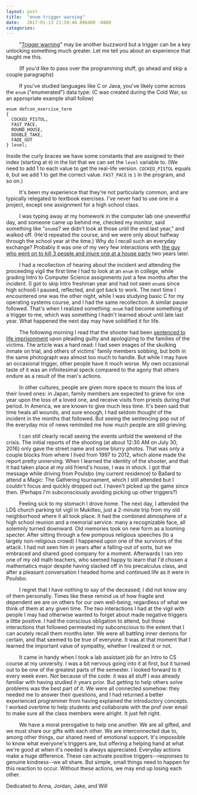 ```yaml
---
layout: post
title:  "enum trigger warning"
date:   2017-01-13 21:59:46.896400 -0800
categories:
---
```

&nbsp;&nbsp;&nbsp;&nbsp;&nbsp;&nbsp;&nbsp;&nbsp;&nbsp;"[Trigger warning](https://www.nytimes.com/2016/09/11/opinion/trigger-warnings-safe-spaces-and-free-speech-too.html)" may be another buzzword but a trigger can be a key unlocking something much greater. Let me tell you about an experience that taught me this.  

&nbsp;&nbsp;&nbsp;&nbsp;&nbsp;&nbsp;&nbsp;&nbsp;&nbsp;(If you'd like to pass over the programming stuff, go ahead and skip a couple paragraphs)  

&nbsp;&nbsp;&nbsp;&nbsp;&nbsp;&nbsp;&nbsp;&nbsp;&nbsp;If you've studied languages like C or Java, you've likely come across the `enum` ("enumerated") data type: (C was created during the Cold War, so an appropriate example shall follow)  

```
enum defcon_exercise_term
{
  COCKED_PISTOL,
  FAST_PACE,
  ROUND_HOUSE,
  DOUBLE_TAKE,
  FADE_OUT
} level;
```

Inside the curly braces we have some constants that are assigned to their index (starting at `0`) in the list that we can set the `level` variable to. (We need to add 1 to each value to get the real-life version. `COCKED_PISTOL` equals `0`, but we add 1 to get the correct value. `FAST_PACE` is `1` in the program, and so on.)  

&nbsp;&nbsp;&nbsp;&nbsp;&nbsp;&nbsp;&nbsp;&nbsp;&nbsp;It's been my experience that they're not particularly common, and are typically relegated to textbook exercises. I've never had to use one in a project, except one assignment for a high school class.  

&nbsp;&nbsp;&nbsp;&nbsp;&nbsp;&nbsp;&nbsp;&nbsp;&nbsp;I was typing away at my homework in the computer lab one uneventful day, and someone came up behind me, checked my monitor,  said something like "`enum`s? we didn't look at those until the end last year," and walked off. (He'd repeated the course, and we were only about halfway through the school year at the time.) Why do I recall such an everyday exchange? Probably it was one of my very few interactions with [the guy who went on to kill 3 people and injure one at a house party](http://komonews.com/news/local/3-dead-1-wounded-in-shooting-during-party-in-mukilteo) two years later.  

&nbsp;&nbsp;&nbsp;&nbsp;&nbsp;&nbsp;&nbsp;&nbsp;&nbsp;I had a recollection of hearing about the incident and attending the proceeding vigil the first time I had to look at an `enum` in college, while grading Intro to Computer Science assignments just a few months after the incident. (I got to skip Intro freshman year and had not seen `enum`s since high school) I paused, reflected, and got back to work. The next time I encountered one was the other night, while I was studying basic C for my operating systems course, and I had the same recollection. A similar pause followed. That's when I realized something: `enum` had become something of a trigger to me, which was something I hadn't learned about until late last year. What happened the next day may have solidified it for life.  

&nbsp;&nbsp;&nbsp;&nbsp;&nbsp;&nbsp;&nbsp;&nbsp;&nbsp;The following morning I read that the shooter had been [sentenced to life imprisonment](http://www.seattletimes.com/seattle-news/crime/allen-ivanov-to-get-life-in-prison-for-killing-3-classmates-at-mukilteo-party/) upon pleading guilty and apologizing to the families of the victims. The article was a hard read: I had seen images of the skulking inmate on trial, and others of victims' family members sobbing, but both in the same photograph was almost too much to handle. But while I may have an occasional trigger, other people have it much worse. My own occasional taste of it was an infinitesimal speck compared to the agony that others endure as a result of the man's actions.  

&nbsp;&nbsp;&nbsp;&nbsp;&nbsp;&nbsp;&nbsp;&nbsp;&nbsp;In other cultures, people are given more space to mourn the loss of their loved ones: in Japan, family members are expected to grieve for one year upon the loss of a loved one, and receive visits from priests during that period. In America, we are known to give much less time. It's been said that time heals all wounds, and sure enough, I had seldom thought of the incident in the months that followed. But seeing the sentencing pop out of the everyday mix of news reminded me how much people are still grieving.  

&nbsp;&nbsp;&nbsp;&nbsp;&nbsp;&nbsp;&nbsp;&nbsp;&nbsp;I can still clearly recall seeing the events unfold the weekend of the crisis. The initial reports of the shooting (at about 12:30 AM on July 30, 2016) only gave the street name and some blurry photos. That was only a couple blocks from where I lived from 1997 to 2012, which alone made the report pretty unnerving. When I learned the identity of the shooter, and that it had taken place at my old friend's house, I was in shock. I got that message while driving from Poulsbo (my current residence) to Ballard to attend a Magic: The Gathering tournament, which I still attended but I couldn't focus and quickly dropped out. I haven't picked up the game since then. (Perhaps I'm subconsciously avoiding picking up other triggers?)  

&nbsp;&nbsp;&nbsp;&nbsp;&nbsp;&nbsp;&nbsp;&nbsp;&nbsp;Feeling sick to my stomach I drove home. The next day, I attended the LDS church parking lot vigil in Mukilteo, just a 2-minute trip from my old neighborhood where it all took place. It had the combined atmosphere of a high school reunion and a memorial service: many a recognizable face, all solemnly turned downward. Old memories took on new form as a looming specter. After sitting through a few pompous religious speeches (to a largely non-religious crowd) I happened upon one of the survivors of the attack. I had not seen him in years after a falling-out of sorts, but we embraced and shared good company for a moment. Afterwards I ran into one of my old math teachers, who seemed happy to learn that I'd chosen a mathematics major despite having slacked off in his precalculus class, and after a pleasant conversation I headed home and continued life as it were in Poulsbo.  

&nbsp;&nbsp;&nbsp;&nbsp;&nbsp;&nbsp;&nbsp;&nbsp;&nbsp;I regret that I have nothing to say of the deceased; I did not know any of them personally. Times like these remind us of how fragile and dependent we are on others for our own well-being, regardless of what we think of them at any given time. The two interactions I had at the vigil with people I may had otherwise wanted to forget about made negative triggers a little positive. I had the conscious obligation to attend, but those interactions that followed permeated my subconscious to the extent that I can acutely recall them months later. We were all  battling inner demons for certain, and that seemed to be true of everyone. It was at that moment that I learned the important value of sympathy, whether I realized it or not.

&nbsp;&nbsp;&nbsp;&nbsp;&nbsp;&nbsp;&nbsp;&nbsp;&nbsp;It came in handy when I took a lab assistant job for an Intro to CS course at my university. I was a bit nervous going into it at first, but it turned out to be one of the greatest parts of the semester. I looked forward to it every week even. Not because of the code: it was all stuff I was already familiar with having studied it years prior. But getting to help others solve problems was the best part of it. We were all connected somehow: they needed me to answer their questions, and I had returned a better experienced programmer from having explained the introductory concepts. I worked overtime to help students and collaborate with the prof over email to make sure all the class members were alright. It just felt right.  

&nbsp;&nbsp;&nbsp;&nbsp;&nbsp;&nbsp;&nbsp;&nbsp;&nbsp;We have a moral prerogative to help one another. We are all gifted, and we must share our gifts with each other. We are interconnected due to, among other things, our shared need of emotional support. It's impossible to know what everyone's triggers are, but offering a helping hand at what we're good at when it's needed is always appreciated. Everyday actions make a huge difference. These can activate positive triggers--responses to genuine kindness--we all share. But simple, small things need to happen for this reaction to occur. Without these actions, we may end up losing each other.  


Dedicated to Anna, Jordan, Jake, and Will
